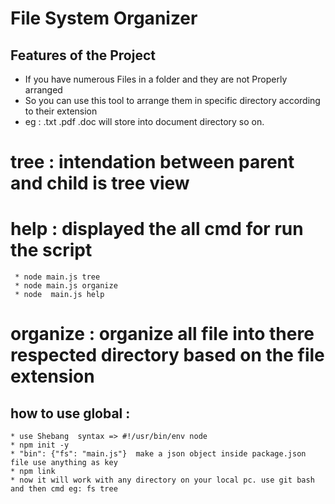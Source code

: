 # File System Organizer
 ## Features of the Project 
  * If you have numerous Files in a folder and they are not Properly arranged
  * So you can use this tool to arrange them in specific directory according to their extension
  * eg : .txt .pdf .doc will store into document directory so on.


# tree : intendation between parent and child is tree view
# help : displayed the all cmd for run the script
     * node main.js tree
     * node main.js organize
     * node  main.js help
# organize : organize all file into there respected directory based on the file extension
  
  
  
  ## how to use global :
    * use Shebang  syntax => #!/usr/bin/env node
    * npm init -y
    * "bin": {"fs": "main.js"}  make a json object inside package.json file use anything as key 
    * npm link
    * now it will work with any directory on your local pc. use git bash and then cmd eg: fs tree 